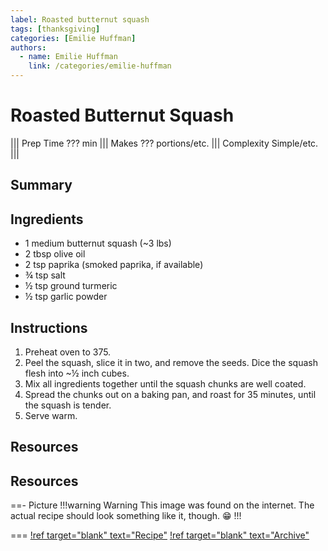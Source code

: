 ```yaml
---
label: Roasted butternut squash
tags: [thanksgiving]
categories: [Emilie Huffman]
authors:
  - name: Emilie Huffman
    link: /categories/emilie-huffman
---
```


# Roasted Butternut Squash
<!--- ![](/static/banners/???.webp) --->

||| Prep Time
??? min
||| Makes
??? portions/etc.
||| Complexity
Simple/etc.
|||

## Summary

## Ingredients
- 1 medium butternut squash (~3 lbs)
- 2 tbsp olive oil
- 2 tsp paprika (smoked paprika, if available)
- ¾ tsp salt
- ½ tsp ground turmeric
- ½ tsp garlic powder

## Instructions
1. Preheat oven to 375.
2. Peel the squash, slice it in two, and remove the seeds. Dice the squash flesh into ~½ inch cubes.
3. Mix all ingredients together until the squash chunks are well coated.
4. Spread the chunks out on a baking pan, and roast for 35 minutes, until the squash is tender.
5. Serve warm.

## Resources
## Resources
==- Picture
!!!warning Warning
This image was found on the internet. The actual recipe should look something like it, though. 😁
!!!
<!--- ![](/static/banners/tmp/???.webp) --->
===
[!ref target="blank" text="Recipe"](https://www.healthyseasonalrecipes.com/roasted-butternut-squash-smoked-paprika-turmeric/)
[!ref target="blank" text="Archive"](https://archive.is/hThP9)
